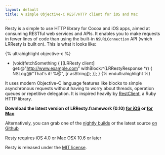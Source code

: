 ```yaml
---
layout: default
title: A simple Objective-C REST/HTTP client for iOS and Mac
---
```


Resty is a simple to use HTTP library for Cocoa and iOS apps, aimed at consuming RESTful web services and APIs. It enables you to make requests in fewer lines of code than using the built-in `NSURLConnection` API (which LRResty is built on). This is what it looks like:

{% ultrahighlight objective-c %}
- (void)fetchSomething
{
  [[LRResty client] get:@"http://www.example.com" withBlock:^(LRRestyResponse *r) {
    NSLog(@"That's it! %@", [r asString]);
  }];
}
{% endultrahighlight %}

It uses modern Objective-C language features like blocks to simple asynchronous requests without having to worry about threads, operation queues or repetitive delegation. It is inspired heavily by [RestClient](http://github.com/archiloque/rest-client), a Ruby HTTP library.

<div class="download">
  <p><strong>Download the latest version of LRResty.framework (0.10) <a href="http://github.com/downloads/lukeredpath/LRResty/LRResty-iOS-0.10.dmg">for iOS</a> or <a href="http://github.com/downloads/lukeredpath/LRResty/LRResty-Mac-0.10.dmg">for Mac</a></strong></a></p>
  
  <p>Alternatively, you can grab one of the <a href="/downloads">nightly builds</a> or the latest source <a href="http://github.com/lukeredpath/LRResty">on Github</a></p>
  
  <p class="notice">Resty requires iOS 4.0 or Mac OSX 10.6 or later</p>
  
  <p class="license">Resty is released under the <a href="http://en.wikipedia.org/wiki/MIT_License">MIT license</a>.</p>
</div>

